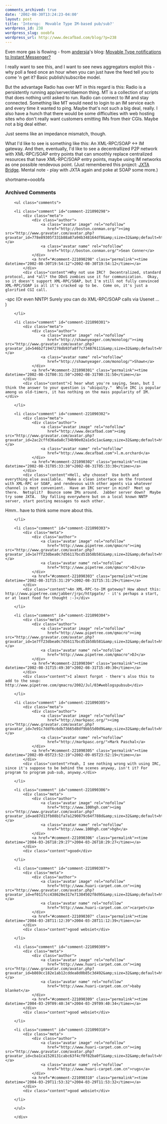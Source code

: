 ```yaml
---
comments_archived: true
date: '2002-08-30T13:24:23-04:00'
layout: post
title: 'Interop:  Movable Type IM-based pub/sub?'
wordpress_id: 238
wordpress_slug: ooobfa
wordpress_url: http://www.decafbad.com/blog/?p=238
---
```

<p>Even more gas is flowing - from <a href="http://www.jacobsen.no/anders/blog/">andersja</a>'s blog: <a href="http://www.jacobsen.no/anders/blog/archives/2002/08/30/movable_type_notifications_to_instant_messenger.html">Movable Type notifications to Instant Messenger?</a></p>
<p>I really want to see this, and I want to see news aggregators exploit this - why poll a feed once an hour when you can just have the feed tell you to come 'n get it?  Basic publish/subscribe model.  </p>
<p>But the advantage Radio has over MT in this regard is this:  Radio is a persistently running app/server/daemon thing.  MT is a collection of scripts that does nothing until asked to run.  Radio can connect to IM and stay connected.  Something like MT would need to login to an IM service each and every time it wanted to ping.  Maybe that's not such a big deal, really.  I also have a hunch that there would be some difficulties with web hosting sites who don't really want customers emitting IMs from their CGIs.  Maybe not a big deal either.</p>
<p>Just seems like an impedance mismatch, though.</p>
<p>What I'd like to see is something like this:  An XML-RPC/SOAP <-> IM gateway.  And then, eventually, I'd like to see a decentrallized P2P network with XML-RPC/SOAP entry points that can smoothly replace centralized resources that have XML-RPC/SOAP entry points, maybe using IM networks as one possible rendevous point.  (Just remembered this project: <a href="http://relativity.yi.org/jxta-bridge/">JXTA Bridge</a>.  Mental note - play with JXTA again and poke at SOAP some more.)</p>
<!--more-->
shortname=ooobfa

<div id="comments" class="comments archived-comments">
            <h3>Archived Comments</h3>
            
        <ul class="comments">
            
        <li class="comment" id="comment-221090298">
            <div class="meta">
                <div class="author">
                    <a class="avatar image" rel="nofollow" 
                       href="http://boston.conman.org/"><img src="http://www.gravatar.com/avatar.php?gravatar_id=778e89305f331b88a87a94b348164df8&amp;size=32&amp;default=http://mediacdn.disqus.com/1320279820/images/noavatar32.png"/></a>
                    <a class="avatar name" rel="nofollow" 
                       href="http://boston.conman.org/">Sean Conner</a>
                </div>
                <a href="#comment-221090298" class="permalink"><time datetime="2002-08-30T19:54:12">2002-08-30T19:54:12</time></a>
            </div>
            <div class="content">Why not use IRC?  Decentralized, standard protocol, and *all* the DDoS zombies use it for communication.  Okay, so it doesn't support XML-RPC/SOAP, but I'm still not fully convinced XML-RPC/SOAP is all it's cracked up to be.  Come on, it's just a glorified CGI call.

-spc (Or even NNTP!  Surely you can do XML-RPC/SOAP calls via Usenet ... )</div>
            
        </li>
    
        <li class="comment" id="comment-221090301">
            <div class="meta">
                <div class="author">
                    <a class="avatar image" rel="nofollow" 
                       href="http://shawnyeager.com/monolog/"><img src="http://www.gravatar.com/avatar.php?gravatar_id=546b2f1947278db93fa8f7c734876111&amp;size=32&amp;default=http://mediacdn.disqus.com/1320279820/images/noavatar32.png"/></a>
                    <a class="avatar name" rel="nofollow" 
                       href="http://shawnyeager.com/monolog/">Shawn</a>
                </div>
                <a href="#comment-221090301" class="permalink"><time datetime="2002-08-31T00:31:50">2002-08-31T00:31:50</time></a>
            </div>
            <div class="content">I hear what you're saying, Sean, but I think the answer to your question is "ubiquity."  While IRC is popular among us old-timers, it has nothing on the mass popularity of IM.</div>
            
        </li>
    
        <li class="comment" id="comment-221090302">
            <div class="meta">
                <div class="author">
                    <a class="avatar image" rel="nofollow" 
                       href="http://www.decafbad.com"><img src="http://www.gravatar.com/avatar.php?gravatar_id=2ac2cffd36ada8c734b90e02a1e5c1ac&amp;size=32&amp;default=http://mediacdn.disqus.com/1320279820/images/noavatar32.png"/></a>
                    <a class="avatar name" rel="nofollow" 
                       href="http://www.decafbad.com">l.m.orchard</a>
                </div>
                <a href="#comment-221090302" class="permalink"><time datetime="2002-08-31T05:33:30">2002-08-31T05:33:30</time></a>
            </div>
            <div class="content">Hell, why choose?  Use both and everything else available.  Make a clean interface on the frontend with XML-RPC or SOAP, and rendevous with other agents via whatever channel is most convenient.  Have an IRC server in mind?  Meet up there.  Netsplit?  Bounce some IMs around.  Jabber server down?  Maybe try some JXTA.  Sky falling everywhere but on a local known NNTP server, start posting messages to each other.

Hmm.. have to think some more about this.</div>
            
        </li>
    
        <li class="comment" id="comment-221090303">
            <div class="meta">
                <div class="author">
                    <a class="avatar image" rel="nofollow" 
                       href="http://www.pipetree.com/qmacro"><img src="http://www.gravatar.com/avatar.php?gravatar_id=1e7ff23dbea0c7d56117bcd51b58b581&amp;size=32&amp;default=http://mediacdn.disqus.com/1320279820/images/noavatar32.png"/></a>
                    <a class="avatar name" rel="nofollow" 
                       href="http://www.pipetree.com/qmacro">DJ</a>
                </div>
                <a href="#comment-221090303" class="permalink"><time datetime="2002-08-31T15:31:29">2002-08-31T15:31:29</time></a>
            </div>
            <div class="content">An XML-RPC-to-IM gateway? How about this: http://www.pipetree.com/jabber/jrpc/httpgate/ - it's perhaps a start, or at least food for thought :-)</div>
            
        </li>
    
        <li class="comment" id="comment-221090304">
            <div class="meta">
                <div class="author">
                    <a class="avatar image" rel="nofollow" 
                       href="http://www.pipetree.com/qmacro"><img src="http://www.gravatar.com/avatar.php?gravatar_id=1e7ff23dbea0c7d56117bcd51b58b581&amp;size=32&amp;default=http://mediacdn.disqus.com/1320279820/images/noavatar32.png"/></a>
                    <a class="avatar name" rel="nofollow" 
                       href="http://www.pipetree.com/qmacro">DJ</a>
                </div>
                <a href="#comment-221090304" class="permalink"><time datetime="2002-08-31T15:49:30">2002-08-31T15:49:30</time></a>
            </div>
            <div class="content">I almost forgot - there's also this to add to the soup: http://www.pipetree.com/qmacro/2002/Jul/03#weblogspubsub</div>
            
        </li>
    
        <li class="comment" id="comment-221090305">
            <div class="meta">
                <div class="author">
                    <a class="avatar image" rel="nofollow" 
                       href="http://markpasc.org/"><img src="http://www.gravatar.com/avatar.php?gravatar_id=7e91c7ddf6c6db73665d8df9bb55d0d9&amp;size=32&amp;default=http://mediacdn.disqus.com/1320279820/images/noavatar32.png"/></a>
                    <a class="avatar name" rel="nofollow" 
                       href="http://markpasc.org/">Mark Paschal</a>
                </div>
                <a href="#comment-221090305" class="permalink"><time datetime="2002-09-05T23:52:19">2002-09-05T23:52:19</time></a>
            </div>
            <div class="content">Yeah, I see nothing wrong with using IRC, since it's suppose to be behind the scenes anyway, isn't it? For program to program pub-sub, anyway.</div>
            
        </li>
    
        <li class="comment" id="comment-221090306">
            <div class="meta">
                <div class="author">
                    <a class="avatar image" rel="nofollow" 
                       href="http://www.100hgh.com"><img src="http://www.gravatar.com/avatar.php?gravatar_id=ae87d13fb08b1fa7a1290879c64f788d&amp;size=32&amp;default=http://mediacdn.disqus.com/1320279820/images/noavatar32.png"/></a>
                    <a class="avatar name" rel="nofollow" 
                       href="http://www.100hgh.com">hgh</a>
                </div>
                <a href="#comment-221090306" class="permalink"><time datetime="2004-03-26T18:29:27">2004-03-26T18:29:27</time></a>
            </div>
            <div class="content">good</div>
            
        </li>
    
        <li class="comment" id="comment-221090307">
            <div class="meta">
                <div class="author">
                    <a class="avatar image" rel="nofollow" 
                       href="http://www.huari-carpet.com.cn"><img src="http://www.gravatar.com/avatar.php?gravatar_id=ef011fcc438620e317e71384502f8d95&amp;size=32&amp;default=http://mediacdn.disqus.com/1320279820/images/noavatar32.png"/></a>
                    <a class="avatar name" rel="nofollow" 
                       href="http://www.huari-carpet.com.cn">carpet</a>
                </div>
                <a href="#comment-221090307" class="permalink"><time datetime="2004-03-28T11:12:39">2004-03-28T11:12:39</time></a>
            </div>
            <div class="content">good websiet</div>
            
        </li>
    
        <li class="comment" id="comment-221090309">
            <div class="meta">
                <div class="author">
                    <a class="avatar image" rel="nofollow" 
                       href="http://www.huari-carpet.com.cn"><img src="http://www.gravatar.com/avatar.php?gravatar_id=b869cc182e1ab12cddea8d0b85c3d492&amp;size=32&amp;default=http://mediacdn.disqus.com/1320279820/images/noavatar32.png"/></a>
                    <a class="avatar name" rel="nofollow" 
                       href="http://www.huari-carpet.com.cn">baby blanket</a>
                </div>
                <a href="#comment-221090309" class="permalink"><time datetime="2004-03-29T09:40:34">2004-03-29T09:40:34</time></a>
            </div>
            <div class="content">good websiet</div>
            
        </li>
    
        <li class="comment" id="comment-221090310">
            <div class="meta">
                <div class="author">
                    <a class="avatar image" rel="nofollow" 
                       href="http://www.huari-carpet.com.cn"><img src="http://www.gravatar.com/avatar.php?gravatar_id=cba1ca1520131cabc63f4cf0f82ba0f1&amp;size=32&amp;default=http://mediacdn.disqus.com/1320279820/images/noavatar32.png"/></a>
                    <a class="avatar name" rel="nofollow" 
                       href="http://www.huari-carpet.com.cn">rugs</a>
                </div>
                <a href="#comment-221090310" class="permalink"><time datetime="2004-03-29T11:53:32">2004-03-29T11:53:32</time></a>
            </div>
            <div class="content">good websiet</div>
            
        </li>
    
        </ul>
    
        </div>
    